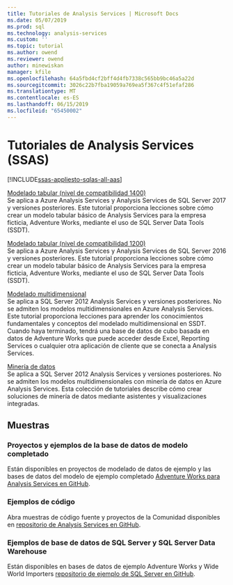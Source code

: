 ```yaml
---
title: Tutoriales de Analysis Services | Microsoft Docs
ms.date: 05/07/2019
ms.prod: sql
ms.technology: analysis-services
ms.custom: ''
ms.topic: tutorial
ms.author: owend
ms.reviewer: owend
author: minewiskan
manager: kfile
ms.openlocfilehash: 64a5fbd4cf2bff4d4fb7338c565bb9bc46a5a22d
ms.sourcegitcommit: 3026c22b7fba19059a769ea5f367c4f51efaf286
ms.translationtype: MT
ms.contentlocale: es-ES
ms.lasthandoff: 06/15/2019
ms.locfileid: "65450002"
---
```

# <a name="analysis-services-tutorials"></a>Tutoriales de Analysis Services (SSAS)
[!INCLUDE[ssas-appliesto-sqlas-all-aas](../includes/ssas-appliesto-sqlas-all-aas.md)]

[Modelado tabular (nivel de compatibilidad 1400)](tutorial-tabular-1400/as-adventure-works-tutorial.md)   
Se aplica a Azure Analysis Services y Analysis Services de SQL Server 2017 y versiones posteriores. Este tutorial proporciona lecciones sobre cómo crear un modelo tabular básico de Analysis Services para la empresa ficticia, Adventure Works, mediante el uso de SQL Server Data Tools (SSDT). 

[Modelado tabular (nivel de compatibilidad 1200)](tutorial-tabular-1200/tabular-modeling-adventure-works-tutorial.md)  
Se aplica a Azure Analysis Services y Analysis Services de SQL Server 2016 y versiones posteriores. Este tutorial proporciona lecciones sobre cómo crear un modelo tabular básico de Analysis Services para la empresa ficticia, Adventure Works, mediante el uso de SQL Server Data Tools (SSDT).  
  
[Modelado multidimensional](multidimensional-tutorial/multidimensional-modeling-adventure-works-tutorial.md)  
Se aplica a SQL Server 2012 Analysis Services y versiones posteriores. No se admiten los modelos multidimensionales en Azure Analysis Services. Este tutorial proporciona lecciones para aprender los conocimientos fundamentales y conceptos del modelado multidimensional en SSDT. Cuando haya terminado, tendrá una base de datos de cubo basada en datos de Adventure Works que puede acceder desde Excel, Reporting Services o cualquier otra aplicación de cliente que se conecta a Analysis Services.  
  
[Minería de datos](../analysis-services/data-mining/data-mining-tutorials-analysis-services.md)  
Se aplica a SQL Server 2012 Analysis Services y versiones posteriores. No se admiten los modelos multidimensionales con minería de datos en Azure Analysis Services. Esta colección de tutoriales describe cómo crear soluciones de minería de datos mediante asistentes y visualizaciones integradas.  
  
  
## <a name="samples"></a>Muestras 
### <a name="project-and-completed-model-database-samples"></a>Proyectos y ejemplos de la base de datos de modelo completado
Están disponibles en proyectos de modelado de datos de ejemplo y las bases de datos del modelo de ejemplo completado [Adventure Works para Analysis Services en GitHub](https://github.com/Microsoft/sql-server-samples/releases/tag/adventureworks-analysis-services).

### <a name="code-samples"></a>Ejemplos de código
Abra muestras de código fuente y proyectos de la Comunidad disponibles en [repositorio de Analysis Services en GitHub](https://github.com/Microsoft/Analysis-Services).

### <a name="sql-server-database-and-sql-server-data-warehouse-samples"></a>Ejemplos de base de datos de SQL Server y SQL Server Data Warehouse  
Están disponibles en bases de datos de ejemplo Adventure Works y Wide World Importers [repositorio de ejemplo de SQL Server en GitHub](https://github.com/Microsoft/sql-server-samples).
  
  
  
